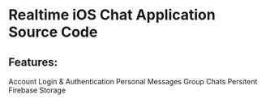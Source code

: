 # Realtime iOS Chat Application Source Code


## Features:
Account Login & Authentication
Personal Messages
Group Chats
Persitent Firebase Storage
